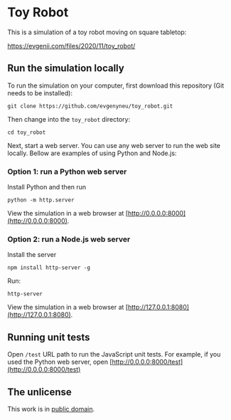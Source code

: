 # Toy Robot

This is a simulation of a toy robot moving on square tabletop:

https://evgenii.com/files/2020/11/toy_robot/


## Run the simulation locally

To run the simulation on your computer, first download this repository (Git needs to be installed):

```
git clone https://github.com/evgenyneu/toy_robot.git
```

Then change into the `toy_robot` directory:

```
cd toy_robot
```

Next, start a web server. You can use any web server to run the web site locally. Bellow are examples of using Python and Node.js:


### Option 1: run a Python web server

Install Python and then run

```
python -m http.server
```

View the simulation in a web browser at [http://0.0.0.0:8000](http://0.0.0.0:8000).


### Option 2: run a Node.js web server

Install the server

```
npm install http-server -g
```

Run:

```
http-server
```

View the simulation in a web browser at [http://127.0.0.1:8080](http://127.0.0.1:8080).


## Running unit tests

Open `/test` URL path to run the JavaScript unit tests. For example, if you used the Python web server, open [http://0.0.0.0:8000/test](http://0.0.0.0:8000/test)



## The unlicense

This work is in [public domain](LICENSE).
